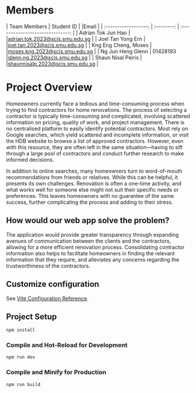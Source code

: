
# Members
|    Team Members      | Student ID |         |Email                   |
| :------------------: | :--------: | :------------------------------: |
| Adrian Tok Jun Hao   |            |adrian.tok.2023@scis.smu.edu.sg   | 
| Joel Tan Yong Ern    |            |joel.tan.2023@scis.smu.edu.sg     | 
| Kng Eng Cheng, Moses |            |moses.kng.2023@scis.smu.edu.sg    | 
| Ng Jun Heng Glenn    | 01428193   |glenn.ng.2023@scis.smu.edu.sg     | 
| Shaun Nisal Peiris   |            |shaunnisalp.2023@scis.smu.edu.sg  | 

# Project Overview

Homeowners currently face a tedious and time-consuming process when trying to find contractors for home renovations. The process of selecting a contractor is typically time-consuming and complicated, involving scattered information on pricing, quality of work, and project management. There is no centralised platform to easily identify potential contractors. Most rely on Google searches, which yield scattered and incomplete information, or visit the HDB website to browse a list of approved contractors. However, even with this resource, they are often left in the same situation—having to sift through a large pool of contractors and conduct further research to make informed decisions.

In addition to online searches, many homeowners turn to word-of-mouth recommendations from friends or relatives. While this can be helpful, it presents its own challenges. Renovation is often a one-time activity, and what works well for someone else might not suit their specific needs or preferences. This leaves homeowners with no guarantee of the same success, further complicating the process and adding to their stress.

## How would our web app solve the problem?
The application would provide greater transparency through expanding avenues of communication between the clients and the contractors, allowing for a more efficient renovation process. Consolidating contractor information also helps to facilitate homeowners in finding the relevant information that they require, and alleviates any concerns regarding the trustworthiness of the contractors. 


## Customize configuration

See [Vite Configuration Reference](https://vite.dev/config/).

## Project Setup

```sh
npm install
```

### Compile and Hot-Reload for Development

```sh
npm run dev
```

### Compile and Minify for Production

```sh
npm run build
```

